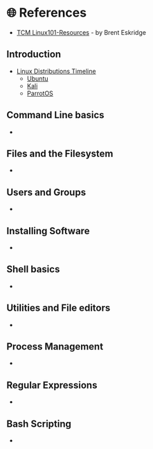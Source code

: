 # 🌐 References

* [TCM Linux101-Resources](https://github.com/beskridge/Linux101-Resources) - by Brent Eskridge 

## Introduction

* [Linux Distributions Timeline](https://upload.wikimedia.org/wikipedia/commons/1/1b/Linux_Distribution_Timeline.svg)
  * [Ubuntu](https://ubuntu.com/)
  * [Kali](https://www.kali.org/)
  * [ParrotOS](https://www.parrotsec.org/)

## Command Line basics

- 

## Files and the Filesystem

- 

## Users and Groups

- 

## Installing Software

- 

## Shell basics

- 

## Utilities and File editors

- 

## Process Management

- 

## Regular Expressions

- 

## Bash Scripting

- 
